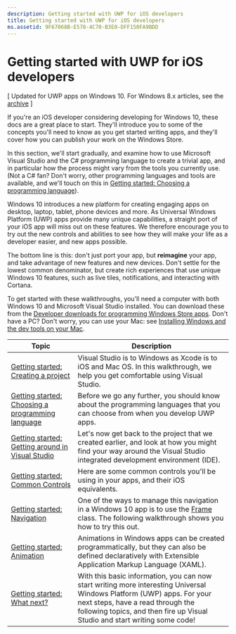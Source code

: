 ```yaml
---
description: Getting started with UWP for iOS developers
title: Getting started with UWP for iOS developers
ms.assetid: 9F67068B-E578-4C70-B3E0-DFF150FA9BDD
---
```


# Getting started with UWP for iOS developers

\[ Updated for UWP apps on Windows 10. For Windows 8.x articles, see the [archive](http://go.microsoft.com/fwlink/p/?linkid=619132) \]

If you're an iOS developer considering developing for Windows 10, these docs are a great place to start. They'll introduce you to some of the concepts you'll need to know as you get started writing apps, and they'll cover how you can publish your work on the Windows Store.

In this section, we'll start gradually, and examine how to use Microsoft Visual Studio and the C# programming language to create a trivial app, and in particular how the process might vary from the tools you currently use. (Not a C# fan? Don't worry, other programming languages and tools are available, and we'll touch on this in [Getting started: Choosing a programming language](getting-started-choosing-a-programming-language.md)).

Windows 10 introduces a new platform for creating engaging apps on desktop, laptop, tablet, phone devices and more. As Universal Windows Platform (UWP) apps provide many unique capabilities, a straight port of your iOS app will miss out on these features. We therefore encourage you to try out the new controls and abilities to see how they will make your life as a developer easier, and new apps possible.

The bottom line is this: don't just port your app, but **reimagine** your app, and take advantage of new features and new devices. Don't settle for the lowest common denominator, but create rich experiences that use unique Windows 10 features, such as live tiles, notifications, and interacting with Cortana.

To get started with these walkthroughs, you'll need a computer with both Windows 10 and Microsoft Visual Studio installed. You can download these from the [Developer downloads for programming Windows Store apps](http://go.microsoft.com/fwlink/p/?LinkId=302144). Don't have a PC? Don't worry, you can use your Mac: see [Installing Windows and the dev tools on your Mac](setting-up-your-mac-with-windows-10.md).

| Topic | Description |
|-------|-------------|
| [Getting started: Creating a project](getting-started-creating-a-project.md) | Visual Studio is to Windows as Xcode is to iOS and Mac OS. In this walkthrough, we help you get comfortable using Visual Studio. |
| [Getting started: Choosing a programming language](getting-started-choosing-a-programming-language.md) | Before we go any further, you should know about the programming languages that you can choose from when you develop UWP apps. |
| [Getting started: Getting around in Visual Studio](getting-started-getting-around-in-visual-studio.md) | Let's now get back to the project that we created earlier, and look at how you might find your way around the Visual Studio integrated development environment (IDE). |
| [Getting started: Common Controls](getting-started-common-controls.md) | Here are some common controls you'll be using in your apps, and their iOS equivalents. |
| [Getting started: Navigation](getting-started-navigation.md) | One of the ways to manage this navigation in a Windows 10 app is to use the [Frame](https://msdn.microsoft.com/library/windows/apps/br242682) class. The following walkthrough shows you how to try this out. |
| [Getting started: Animation](getting-started-animation.md) | Animations in Windows apps can be created programmatically, but they can also be defined declaratively with Extensible Application Markup Language (XAML). |
| [Getting started: What next?](getting-started-what-next.md) | With this basic information, you can now start writing more interesting Universal Windows Platform (UWP) apps. For your next steps, have a read through the following topics, and then fire up Visual Studio and start writing some code! |

 

 

 




